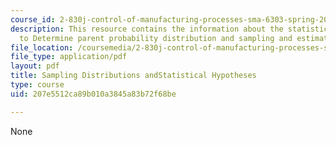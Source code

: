 ```yaml
---
course_id: 2-830j-control-of-manufacturing-processes-sma-6303-spring-2008
description: This resource contains the information about the statistics, sampling
  to Determine parent probability distribution and sampling and estimation.
file_location: /coursemedia/2-830j-control-of-manufacturing-processes-sma-6303-spring-2008/207e5512ca89b010a3845a83b72f68be_lecture6.pdf
file_type: application/pdf
layout: pdf
title: Sampling Distributions andStatistical Hypotheses
type: course
uid: 207e5512ca89b010a3845a83b72f68be

---
```

None
